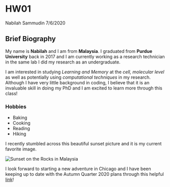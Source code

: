 # HW01
Nabilah Sammudin
7/6/2020

## Brief Biography

My name is **Nabilah** and I am from **Malaysia**. I graduated from **Purdue University** back in 2017 and I am currently working as a research technician in the same lab I did my research as an undergraduate. 

I am interested in studying *Learning and Memory* at the *cell, molecular level* as well as potentially using *computational techniques* in my research. Although I have very little background in coding, I believe that it is an invaluable skill in doing my PhD and I am excited to learn more through this class!

### Hobbies

* Baking 
* Cooking
* Reading
* Hiking

I recently stumbled across this beautiful sunset picture and it is my current favorite image.

![Sunset on the Rocks in Malaysia](https://asiasociety.org/files/uploads/303images/121108_POD_malaysia.jpg)


I look forward to starting a new adventure in Chicago and I have been keeping up to date with the Autumn Quarter 2020 plans through this helpful [link](https://goforward.uchicago.edu/)! 